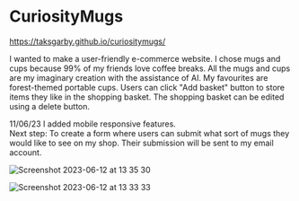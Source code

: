 # CuriosityMugs

https://taksgarby.github.io/curiositymugs/

I wanted to make a user-friendly e-commerce website. I chose mugs and cups because 99% of my friends love coffee breaks. All the mugs and cups are my imaginary creation with the assistance of AI. My favourites are forest-themed portable cups. 
Users can click "Add basket" button to store items they like in the shopping basket. The shopping basket can be edited using a delete button.

11/06/23 I added mobile responsive features.<br/>
Next step: To create a form where users can submit what sort of mugs they would like to see on my shop. Their submission will be sent to my email account. 

![Screenshot 2023-06-12 at 13 35 30](https://github.com/taksgarby/curiositymugs/assets/91882718/23936d29-dc0b-40a2-b687-e763568ef9e5)

![Screenshot 2023-06-12 at 13 33 33](https://github.com/taksgarby/curiositymugs/assets/91882718/21c68fb1-c33e-42a8-8e9a-73618c64809d)
